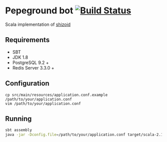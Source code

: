 # Pepeground bot [![Build Status](https://travis-ci.org/pepeground/pepeground-bot.svg?branch=master)](https://travis-ci.org/pepeground/pepeground-bot)

Scala implementation of [shizoid](https://github.com/top4ek/shizoid)

## Requirements

* SBT
* JDK 1.8
* PostgreSQL 9.2 +
* Redis Server 3.3.0 +

## Configuration

```
cp src/main/resources/application.conf.example /path/to/your/application.conf
vim /path/to/your/application.conf
```

## Running

```sh
sbt assembly
java -jar -Dconfig.file=/path/to/your/application.conf target/scala-2.12/bot-assembly-0.1.jar
```

